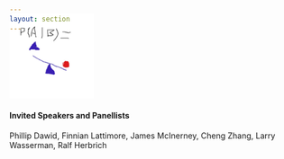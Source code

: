 ```yaml
---
layout: section
---
```


<section id="logo" class="container" style='padding-top:0rem; margin-top:-0rem;'>
   
   <div class='row col-md-3 col-xs-12' style='margin-top:-3rem;' >
      <img  height="150"  src="/img/causalbayes.jpg" alt="logo">
   </div>

</section>

#### Invited Speakers and Panellists

Phillip Dawid, Finnian Lattimore, James McInerney, Cheng Zhang, Larry Wasserman, Ralf Herbrich
